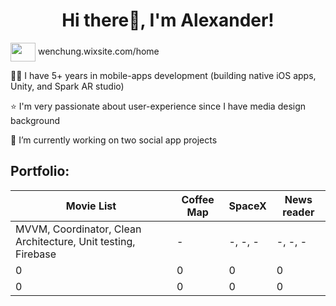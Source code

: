 
<h1 align="center">Hi there👋, I'm Alexander!</h1>

<p align="left">
<a href="https://www.linkedin.com/in/owen-wenchung-kao/" target="blank"><img align="center" src="https://raw.githubusercontent.com/rahuldkjain/github-profile-readme-generator/master/src/images/icons/Social/linked-in-alt.svg" height="30" width="40" /></a>
wenchung.wixsite.com/home

👨‍💻 I have 5+ years in mobile-apps development (building native iOS apps, Unity, and Spark AR studio)

⭐ I'm very passionate  about user-experience since I have media design background

🔭 I’m currently working on two social app projects


<h2 align="left">Portfolio:</h3>

Movie List | Coffee Map | SpaceX | News reader
-------------- | -------------- | ----------------- | ---------------------
MVVM, Coordinator, Clean Architecture, Unit testing, Firebase | - | -, -, - | -, -, -
0 | 0 | 0 | 0
0 | 0 | 0 | 0

